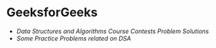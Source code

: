 # GeeksforGeeks
 * *Data Structures and Algorithms Course Contests Problem Solutions*
 * *Some Practice Problems related on DSA*
 
